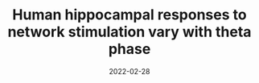---
title: "Human hippocampal responses to network stimulation vary with theta phase"
collection: publications
permalink: /files/lurieetal_hippocampal_responses_theta.pdf
excerpt:
date: 2022-02-28
venue: 'bioRxiv'
paperurl: 'http://smlurie.github.io/files/lurieetal_hippocampal_responses_theta.pdf'
citation: 'Lurie, S.M., Kragel, J.E., Schuele, S.U., & Voss, J.L. (under review). &quot;Human hippocampal responses to network stimulation vary with theta phase&quot; <i>bioRxiv</i>. [https://www.biorxiv.org/content/10.1101/2022.02.28.482345v1](https://www.biorxiv.org/content/10.1101/2022.02.28.482345v1)'
---